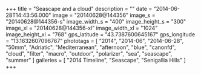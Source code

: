 +++
title = "Seascape and a cloud"
description = ""
date = "2014-06-28T14:43:56.000"
image = "20140628@144356"
image_s = "20140628@144356-s"
image_width_s = "400"
image_height_s = "300"
image_xl = "20140628@144356-xl"
image_width_xl = "1024"
image_height_xl = "768"
gps_latitude = "43.7387600645167"
gps_longitude = "13.1632607096767"
phototags = [ "2014", "2014-06", "2014-06-28", "50mm", "Adriatic", "Mediterranean", "afternoon", "blue", "canonfd", "cloud", "filter", "macro", "outdoor", "polarizer", "sea", "seascape", "summer" ]
galleries = [ "2014 Timeline", "Seascape", "Senigallia Hills" ]
+++
